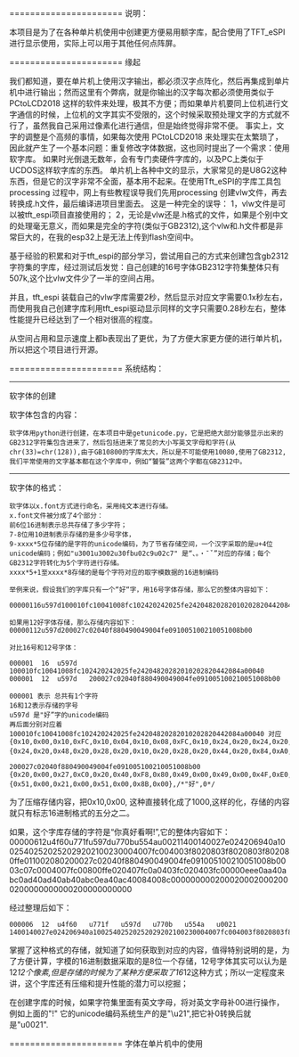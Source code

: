 ======================
说明：

本项目是为了在各种单片机使用中创建更方便易用额字库，配合使用了TFT_eSPI进行显示使用，实际上可以用于其他任何点阵屏。

======================
缘起

我们都知道，要在单片机上使用汉字输出，都必须汉字点阵化，然后再集成到单片机中进行输出；然而这里有个弊病，就是你输出的汉字每次都必须使用类似于 PCtoLCD2018 这样的软件来处理，极其不方便；而如果单片机要同上位机进行文字通信的时候，上位机的文字其实不受限的，这个时候采取预处理文字的方式就不行了，虽然我自己采用过像素化进行通信，但是始终觉得非常不便。
事实上，文字的调整是个高频的事情，如果每次使用 PCtoLCD2018 来处理实在太繁琐了，因此就产生了一个基本问题：重复修改字体数据，这也同时提出了一个需求：使用软字库。
如果时光倒退无数年，会有专门卖硬件字库的，以及PC上类似于UCDOS这样软字库的东西。
单片机上各种中文的显示，大家常见的是U8G2这种东西，但是它的汉字非常不全面，基本用不起来。在使用Tft_eSPI的字库工具包processing 过程中，网上有些教程误导我们先用processing 创建vlw文件，再去转换成.h文件，最后编译进项目里面去。
这是一种完全的误导：
1，vlw文件是可以被tft_espi项目直接使用的；
2，无论是vlw还是.h格式的文件，如果是个别中文的处理毫无意义，而如果是完全的字符(类似于GB2312),这个vlw和.h文件都是非常巨大的，在我的esp32上是无法上传到flash空间中。

基于经验的积累和对于tft_espi的部分学习，尝试用自己的方式来创建包含gb2312字符集的字库，经过测试后发觉：自己创建的16号字体GB2312字符集整体只有507k,这个比vlw文件少了一半的空间占用。

并且，tft_espi 装载自己的vlw字库需要2秒，然后显示对应文字需要0.1x秒左右，而使用我自己创建字库利用tft_espi驱动显示同样的文字只需要0.28秒左右，整体性能提升已经达到了一个相对很高的程度。

从空间占用和显示速度上都b表现出了更优，为了方便大家更方便的进行单片机，所以把这个项目进行开源。

======================
系统结构：


---------------------
软字体的创建

软字体包含的内容：

    软字体用python进行创建，在本项目中是getunicode.py，它是把绝大部分能够显示出来的GB2312字符集包含进来了，然后包括进来了常见的大小写英文字母和字符(从chr(33)=chr(128)),由于GB10800的字库太大，所以是不可能使用10080,使用了GB2312,我们平常使用的文字基本都在这个字库中，例如“饕餮”这两个字都在GB2312中。

---------------------
软字体的格式：

    软字体以x.font方式进行命名，采用纯文本进行存储。
    x.font文件被分成了4个部分：
    前6位16进制表示总共存储了多少字符；
    7-8位用10进制表示存储的是多少号字体，
    9-xxxx*5位存储的是字符的unicode编码，为了节省存储空间，一个汉字采取的是u+4位unicode编码；例如"u3001u3002u30fbu02c9u02c7" 是“、。・ˉˇ”对应的存储；每个GB2312字符转化为5个字符进行存储。
    xxxx*5+1至xxxx*8存储的是每个字符对应的取字模数据的16进制编码

    举例来说，假设我们的字库只有一个“好“字，用16号字体存储，那么它的整体内容如下：

    00000116u597d100010fc10041008fc102420242025fe24204820282010202820442084a00040
    
    如果用12好字体存储，那么存储内容如下：
    00000112u597d200027c02040f880490049004fe091005100210051008b00

    对比16号和12号字体：

    000001  16  u597d   100010fc10041008fc102420242025fe24204820282010202820442084a00040
    000001  12  u597d   200027c02040f880490049004fe091005100210051008b00

    000001 表示 总共有1个字符
    16和12表示存储的字号
    u597d 是"好”字的unicode编码
    再后面分别对应着 
    100010fc10041008fc102420242025fe24204820282010202820442084a00040 对应 
    {0x10,0x00,0x10,0xFC,0x10,0x04,0x10,0x08,0xFC,0x10,0x24,0x20,0x24,0x20,0x25,0xFE},
    {0x24,0x20,0x48,0x20,0x28,0x20,0x10,0x20,0x28,0x20,0x44,0x20,0x84,0xA0,0x00,0x40},/*"好",0*/

    200027c02040f880490049004fe091005100210051008b00
    {0x20,0x00,0x27,0xC0,0x20,0x40,0xF8,0x80,0x49,0x00,0x49,0x00,0x4F,0xE0,0x91,0x00},
    {0x51,0x00,0x21,0x00,0x51,0x00,0x8B,0x00},/*"好",0*/

为了压缩存储内容，把0x10,0x00, 这种直接转化成了1000,这样的化，存储的内容就只有标志16进制格式的五分之二。

如果，这个字库存储的字符是“你真好看啊!”,它的整体内容如下：
    00000612u4f60u771fu597du770bu554au00211400140027e024206940a10025402520252029202100230004007fc004003f8020803f8020803f802080ffe011002080200027c02040f880490049004fe091005100210051008b0003c07c0004007fc00800ffe020407fc0a0403fc020403fc00000eee0aa40abc0ad40ad40ab40abc0ea40ac40084008c0000000002000200020002000200000000000200000000000

经过整理后如下：

    000006  12  u4f60   u771f   u597d   u770b   u554a   u0021   1400140027e024206940a10025402520252029202100230004007fc004003f8020803f8020803f802080ffe011002080200027c02040f880490049004fe091005100210051008b0003c07c0004007fc00800ffe020407fc0a0403fc020403fc00000eee0aa40abc0ad40ad40ab40abc0ea40ac40084008c0000000002000200020002000200000000000200000000000

掌握了这种格式的存储，就知道了如何获取到对应的内容，值得特别说明的是，为了方便计算，字模的16进制数据采取的是8位一个存储，12号字体其实可以认为是12*12个像素,但是存储的时候为了某种方便采取了16*12这种方式；所以一定程度来讲，这个字库还有压缩和提升性能的潜力可以挖掘；

在创建字库的时候，如果字符集里面有英文字母，将对英文字母补00进行操作，例如上面的"!" 它的unicode编码系统生产的是"\u21",把它补0转换后就是"u0021".


======================
字体在单片机中的使用

